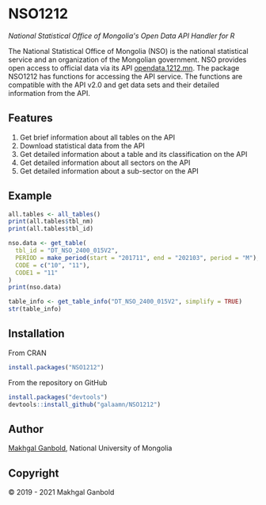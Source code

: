 # NSO1212

*National Statistical Office of Mongolia's Open Data API Handler for R*

The National Statistical Office of Mongolia (NSO) is the national statistical service and an organization of the Mongolian government. NSO provides open access to official data via its API [opendata.1212.mn](http://opendata.1212.mn/en/doc). The package NSO1212 has functions for accessing the API service. The functions are compatible with the API v2.0 and get data sets and their detailed information from the API.

## Features

1. Get brief information about all tables on the API
2. Download statistical data from the API
3. Get detailed information about a table and its classification on the API
4. Get detailed information about all sectors on the API
5. Get detailed information about a sub-sector on the API

## Example

```R
all.tables <- all_tables()
print(all.tables$tbl_nm)
print(all.tables$tbl_id)

nso.data <- get_table(
  tbl_id = "DT_NSO_2400_015V2",
  PERIOD = make_period(start = "201711", end = "202103", period = "M"),
  CODE = c("10", "11"),
  CODE1 = "11"
)
print(nso.data)

table_info <- get_table_info("DT_NSO_2400_015V2", simplify = TRUE)
str(table_info)
```

## Installation

From CRAN

```R
install.packages("NSO1212")
```

From the repository on GitHub

```R
install.packages("devtools")
devtools::install_github("galaamn/NSO1212")
```

## Author

[Makhgal Ganbold](https://www.galaa.net/), National University of Mongolia

## Copyright

&copy; 2019 - 2021 Makhgal Ganbold
